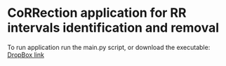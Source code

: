 # CoRRection application for RR intervals identification and removal

To run application run the main.py script, or download the executable: 
[DropBox link](https://www.dropbox.com/scl/fi/eqan6901ih9navlsei4by/CoRRection.exe?rlkey=kefq7c7te7adp9i6bdpqcebu0&st=kfpuscof&dl=0)
